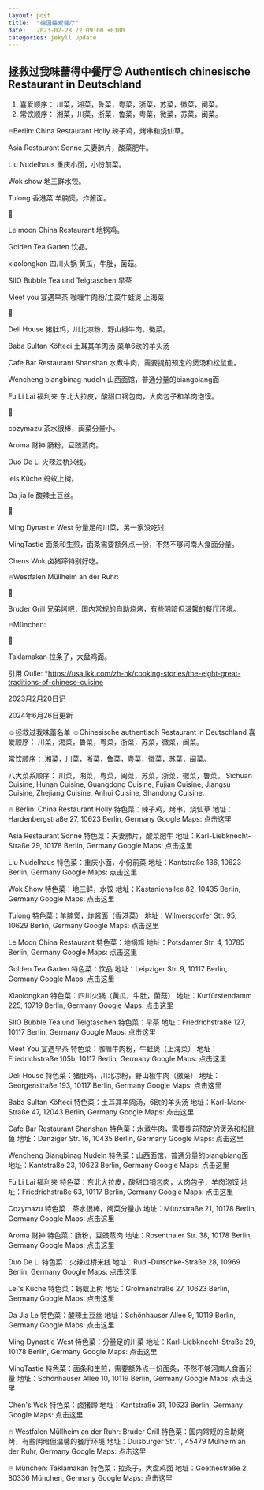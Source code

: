 ```yaml
---
layout: post
title:  "德国最爱餐厅"
date:   2023-02-28 22:09:00 +0100
categories: jekyll update
---
```


## 拯救过我味蕾得中餐厅😌 Authentisch chinesische Restaurant in Deutschland 
1. 喜爱顺序：
川菜，湘菜，鲁菜，粤菜，浙菜，苏菜，徽菜，闽菜。
2. 常饮顺序：
湘菜，川菜，浙菜，鲁菜，粤菜，微菜，苏菜，闽菜。


🔥Berlin:
China Restaurant Holly 辣子鸡，烤串和烧仙草。

Asia Restaurant Sonne 夫妻肺片，酸菜肥牛。

Liu Nudelhaus 重庆小面，小份前菜。

Wok show 地三鲜水饺。

Tulong 香港菜 羊腩煲，炸酱面。

🌈

Le moon China Restaurant 地锅鸡。

Golden Tea Garten 饮品。

xiaolongkan 四川火锅 黄瓜，牛肚，菌菇。

SIIO Bubble Tea und Teigtaschen 早茶

Meet you 宴遇早茶 咖喱牛肉粉/主菜牛蛙煲 上海菜

🌈

Deli House 猪肚鸡，川北凉粉，野山椒牛肉，徽菜。

Baba Sultan Köfteci 土耳其羊肉汤 菜单6欧的羊头汤

Cafe Bar Restaurant Shanshan 水煮牛肉，需要提前预定的煲汤和松鼠鱼。

Wencheng biangbinag nudeln 山西面馆，普通分量的biangbiang面

Fu Li Lai 福利来 东北大拉皮，酸甜口锅包肉，大肉包子和羊肉泡馍。

🌈

cozymazu 茶水很棒，闽菜分量小。

Aroma 财神 肠粉，豆豉蒸肉。

Duo De Li 火辣过桥米线。

leis Küche 蚂蚁上树。

Da jia le 酸辣土豆丝。

🌈

Ming Dynastie West 分量足的川菜，另一家没吃过

MingTastie 面条和生煎，面条需要额外点一份，不然不够河南人食面分量。

Chens Wok 卤猪蹄特别好吃。




🔥Westfalen Müllheim an der Ruhr:

🌈

Bruder Grill 兄弟烤吧，国内常规的自助烧烤，有些阴暗但温馨的餐厅环境。




🔥München:

🌈

Taklamakan 拉条子，大盘鸡面。

引用
Qulle: *https://usa.lkk.com/zh-hk/cooking-stories/the-eight-great-traditions-of-chinese-cuisine

2023月2月20日记



2024年6月26日更新

☺️拯救过我味蕾名单
☺️Chinesische authentisch Restaurant in Deutschland
喜爱顺序：
川菜，湘菜，鲁菜，粤菜，浙菜，苏菜，徽菜，闽菜。

常饮顺序：
湘菜，川菜，浙菜，鲁菜，粤菜，徽菜，苏菜，闽菜。

八大菜系顺序：
川菜，湘菜，粤菜，闽菜，苏菜，浙菜，徽菜，鲁菜。
Sichuan Cuisine, Hunan Cuisine, Guangdong Cuisine, Fujian Cuisine, Jiangsu Cuisine, Zhejiang Cuisine, Anhui Cuisine, Shandong Cuisine.

🔥 Berlin:
China Restaurant Holly
特色菜：辣子鸡，烤串，烧仙草
地址：Hardenbergstraße 27, 10623 Berlin, Germany
Google Maps: 点击这里

Asia Restaurant Sonne
特色菜：夫妻肺片，酸菜肥牛
地址：Karl-Liebknecht-Straße 29, 10178 Berlin, Germany
Google Maps: 点击这里

Liu Nudelhaus
特色菜：重庆小面，小份前菜
地址：Kantstraße 136, 10623 Berlin, Germany
Google Maps: 点击这里

Wok Show
特色菜：地三鲜，水饺
地址：Kastanienallee 82, 10435 Berlin, Germany
Google Maps: 点击这里

Tulong
特色菜：羊腩煲，炸酱面（香港菜）
地址：Wilmersdorfer Str. 95, 10629 Berlin, Germany
Google Maps: 点击这里

Le Moon China Restaurant
特色菜：地锅鸡
地址：Potsdamer Str. 4, 10785 Berlin, Germany
Google Maps: 点击这里

Golden Tea Garten
特色菜：饮品
地址：Leipziger Str. 9, 10117 Berlin, Germany
Google Maps: 点击这里

Xiaolongkan
特色菜：四川火锅（黄瓜，牛肚，菌菇）
地址：Kurfürstendamm 225, 10719 Berlin, Germany
Google Maps: 点击这里

SIIO Bubble Tea und Teigtaschen
特色菜：早茶
地址：Friedrichstraße 127, 10117 Berlin, Germany
Google Maps: 点击这里

Meet You 宴遇早茶
特色菜：咖喱牛肉粉，牛蛙煲（上海菜）
地址：Friedrichstraße 105b, 10117 Berlin, Germany
Google Maps: 点击这里

Deli House
特色菜：猪肚鸡，川北凉粉，野山椒牛肉（徽菜）
地址：Georgenstraße 193, 10117 Berlin, Germany
Google Maps: 点击这里

Baba Sultan Köfteci
特色菜：土耳其羊肉汤，6欧的羊头汤
地址：Karl-Marx-Straße 47, 12043 Berlin, Germany
Google Maps: 点击这里

Cafe Bar Restaurant Shanshan
特色菜：水煮牛肉，需要提前预定的煲汤和松鼠鱼
地址：Danziger Str. 16, 10435 Berlin, Germany
Google Maps: 点击这里

Wencheng Biangbinag Nudeln
特色菜：山西面馆，普通分量的biangbiang面
地址：Kantstraße 23, 10623 Berlin, Germany
Google Maps: 点击这里

Fu Li Lai 福利来
特色菜：东北大拉皮，酸甜口锅包肉，大肉包子，羊肉泡馍
地址：Friedrichstraße 63, 10117 Berlin, Germany
Google Maps: 点击这里

Cozymazu
特色菜：茶水很棒，闽菜分量小
地址：Münzstraße 21, 10178 Berlin, Germany
Google Maps: 点击这里

Aroma 财神
特色菜：肠粉，豆豉蒸肉
地址：Rosenthaler Str. 38, 10178 Berlin, Germany
Google Maps: 点击这里

Duo De Li
特色菜：火辣过桥米线
地址：Rudi-Dutschke-Straße 28, 10969 Berlin, Germany
Google Maps: 点击这里

Lei's Küche
特色菜：蚂蚁上树
地址：Grolmanstraße 27, 10623 Berlin, Germany
Google Maps: 点击这里

Da Jia Le
特色菜：酸辣土豆丝
地址：Schönhauser Allee 9, 10119 Berlin, Germany
Google Maps: 点击这里

Ming Dynastie West
特色菜：分量足的川菜
地址：Karl-Liebknecht-Straße 29, 10178 Berlin, Germany
Google Maps: 点击这里

MingTastie
特色菜：面条和生煎，需要额外点一份面条，不然不够河南人食面分量
地址：Schönhauser Allee 10, 10119 Berlin, Germany
Google Maps: 点击这里

Chen's Wok
特色菜：卤猪蹄
地址：Kantstraße 31, 10623 Berlin, Germany
Google Maps: 点击这里

🔥 Westfalen Müllheim an der Ruhr:
Bruder Grill
特色菜：国内常规的自助烧烤，有些阴暗但温馨的餐厅环境
地址：Duisburger Str. 1, 45479 Mülheim an der Ruhr, Germany
Google Maps: 点击这里

🔥 München:
Taklamakan
特色菜：拉条子，大盘鸡面
地址：Goethestraße 2, 80336 München, Germany
Google Maps: 点击这里

